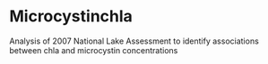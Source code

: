 # Microcystinchla
Analysis of 2007 National Lake Assessment to identify associations between chla and microcystin concentrations
